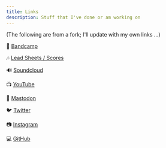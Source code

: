 ```yaml
---
title: Links
description: Stuff that I've done or am working on
---
```


(The following are from a fork; I'll update with my own links ...)

🎸 [Bandcamp](https://domang-jazz-ensemble.bandcamp.com/)

🎶 [Lead Sheets / Scores](https://drive.google.com/drive/folders/1fq6YZ8aZz6KepLBUhM3gYMuCmxeONaKn?usp=sharing)

🔊 [Soundcloud](https://soundcloud.com/domang-jazz-ensemble/albums)

📺 [YouTube](https://www.youtube.com/channel/UCQlmGQA2ICTYgSvcfmLH-oA)

🐘 [Mastodon](https://mastodon.art/@tdje)

🐦 [Twitter](https://twitter.com/DomangJazz)

📷 [Instagram](https://www.instagram.com/domangjazz/)

💻 [GitHub](https://github.com/domang-jazz-ensemble)
